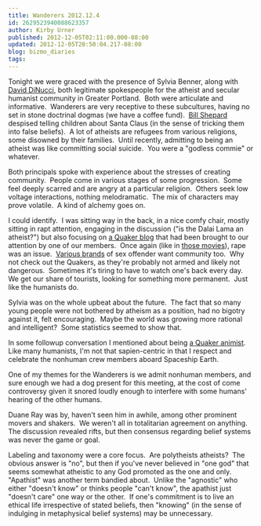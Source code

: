 ```yaml
---
title: Wanderers 2012.12.4
id: 2629523940088623357
author: Kirby Urner
published: 2012-12-05T02:11:00.000-08:00
updated: 2012-12-05T20:50:04.217-08:00
blog: bizmo_diaries
tags: 
---
```


Tonight we were graced with the presence of Sylvia Benner, along with [David DiNucci](http://www.flickr.com/photos/kirbyurner/8233461651/in/photostream), both legitimate spokespeople for the atheist and secular humanist community in Greater Portland.  Both were articulate and informative.  Wanderers are very receptive to these subcultures, having no set in stone doctrinal dogmas (we have a coffee fund).  [Bill Shepard](http://worldgame.blogspot.com/2009/07/wanderers-2009715.html) despised telling children about Santa Claus (in the sense of tricking them into false beliefs).  A lot of atheists are refugees from various religions, some disowned by their families.  Until recently, admitting to being an atheist was like committing social suicide.  You were a "godless commie" or whatever.

Both principals spoke with experience about the stresses of creating community.  People come in various stages of some progression.  Some feel deeply scarred and are angry at a particular religion.  Others seek low voltage interactions, nothing melodramatic.  The mix of characters may prove volatile.  A kind of alchemy goes on.

I could identify.  I was sitting way in the back, in a nice comfy chair, mostly sitting in rapt attention, engaging in the discussion ("is the Dalai Lama an atheist?") but also focusing on [a Quaker blog](http://quakersusanne.wordpress.com/2012/11/24/another-difficult-topic-sex-offenders-and-quakers/) that had been brought to our attention by one of our members.  Once again (like in [those movies](http://controlroom.blogspot.com/2012/11/occupy-unmasked-movie-review.html)), rape was an issue.  [Various brands](http://quakersusanne.wordpress.com/2012/12/01/discipline-and-emotions-sex-offenders-and-quakers-part-ii/) of sex offender want community too.  Why not check out the Quakers, as they're probably not armed and likely not dangerous.  Sometimes it's tiring to have to watch one's back every day.  We get our share of tourists, looking for something more permanent.  Just like the humanists do.

Sylvia was on the whole upbeat about the future.  The fact that so many young people were not bothered by atheism as a position, had no bigotry against it, felt encouraging.  Maybe the world was growing more rational and intelligent?  Some statistics seemed to show that.

In some followup conversation I mentioned about being [a Quaker animist](http://mybizmo.blogspot.com/2008/01/lunch-in-old-town.html).  Like many humanists, I'm not that sapien-centric in that I respect and celebrate the nonhuman crew members aboard Spaceship Earth.

One of my themes for the Wanderers is we admit nonhuman members, and sure enough we had a dog present for this meeting, at the cost of come controversy given it snored loudly enough to interfere with some humans' hearing of the other humans.

Duane Ray was by, haven't seen him in awhile, among other prominent movers and shakers.  We weren't all in totalitarian agreement on anything.  The discussion revealed rifts, but then consensus regarding belief systems was never the game or goal.

Labeling and taxonomy were a core focus.  Are polytheists atheists?  The obvious answer is "no", but then if you've never believed in "one god" that seems somewhat atheistic to any God promoted as the one and only.  "Apathist" was another term bandied about.  Unlike the "agnostic" who either "doesn't know" or thinks people "can't know", the apathist just "doesn't care" one way or the other.  If one's commitment is to live an ethical life irrespective of stated beliefs, then "knowing" (in the sense of indulging in metaphysical belief systems) may be unnecessary.